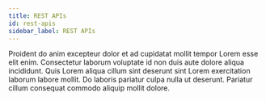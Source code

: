 ```yaml
---
title: REST APIs
id: rest-apis
sidebar_label: REST APIs
---
```


Proident do anim excepteur dolor et ad cupidatat mollit tempor Lorem esse elit enim. Consectetur laborum voluptate id non duis aute dolore aliqua incididunt. Quis Lorem aliqua cillum sint deserunt sint Lorem exercitation laborum labore mollit. Do laboris pariatur culpa nulla ut deserunt. Pariatur cillum consequat commodo aliquip mollit dolore.

